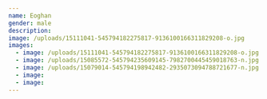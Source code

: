 ```yaml
---
name: Eoghan
gender: male
description:
image: /uploads/15111041-545794182275817-9136100166311829208-o.jpg
images:
  - image: /uploads/15111041-545794182275817-9136100166311829208-o.jpg
  - image: /uploads/15085572-545794235609145-7982700445459018763-n.jpg
  - image: /uploads/15079014-545794198942482-2935073094788721677-n.jpg
  - image:
  - image:
---
```



